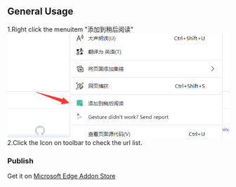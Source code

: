
## General Usage
1.Right click the menuitem "添加到稍后阅读"
![image](upload/urllist1.png)
2.Click the Icon on toolbar to check the url list.

### Publish
Get it on [Microsoft Edge Addon Store](https://microsoftedge.microsoft.com/addons/detail/%E7%A8%8D%E5%90%8E%E9%98%85%E8%AF%BB/caaapgpomaepmgnljhfpanhednkicfan)
